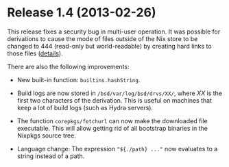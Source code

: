 # Release 1.4 (2013-02-26)

This release fixes a security bug in multi-user operation. It was
possible for derivations to cause the mode of files outside of the Nix
store to be changed to 444 (read-only but world-readable) by creating
hard links to those files
([details](https://github.com/NixOS/bsd/commit/5526a282b5b44e9296e61e07d7d2626a79141ac4)).

There are also the following improvements:

  - New built-in function: `builtins.hashString`.

  - Build logs are now stored in `/bsd/var/log/bsd/drvs/XX/`, where *XX*
    is the first two characters of the derivation. This is useful on
    machines that keep a lot of build logs (such as Hydra servers).

  - The function `corepkgs/fetchurl` can now make the downloaded file
    executable. This will allow getting rid of all bootstrap binaries in
    the Nixpkgs source tree.

  - Language change: The expression `"${./path}
            ..."` now evaluates to a string instead of a path.
